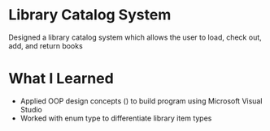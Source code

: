 # Library Catalog System
Designed a library catalog system which allows the user to load, check out, add, and return books

# What I Learned

* Applied OOP design concepts () to build program using Microsoft Visual Studio
* Worked with enum type to differentiate library item types
